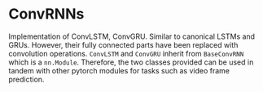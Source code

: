# ConvRNNs
Implementation of ConvLSTM, ConvGRU. Similar to canonical LSTMs and GRUs. However, their fully connected parts have been replaced with convolution operations.
`ConvLSTM` and `ConvGRU` inherit from `BaseConvRNN` which is a `nn.Module`. Therefore, the two classes provided can be used in tandem with other pytorch modules for
tasks such as video frame prediction.
